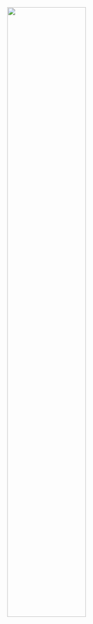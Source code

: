 <img src="https://i.pinimg.com/originals/32/6d/47/326d470596e4d1e4bb966730fc2fb0e4.gif" width="60%">
